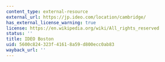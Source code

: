 ```yaml
---
content_type: external-resource
external_url: https://jp.ideo.com/location/cambridge/
has_external_license_warning: true
license: https://en.wikipedia.org/wiki/All_rights_reserved
status: ''
title: IDEO Boston
uid: 5600c824-323f-4161-8a59-d800ecc0ab83
wayback_url: ''
---
```


